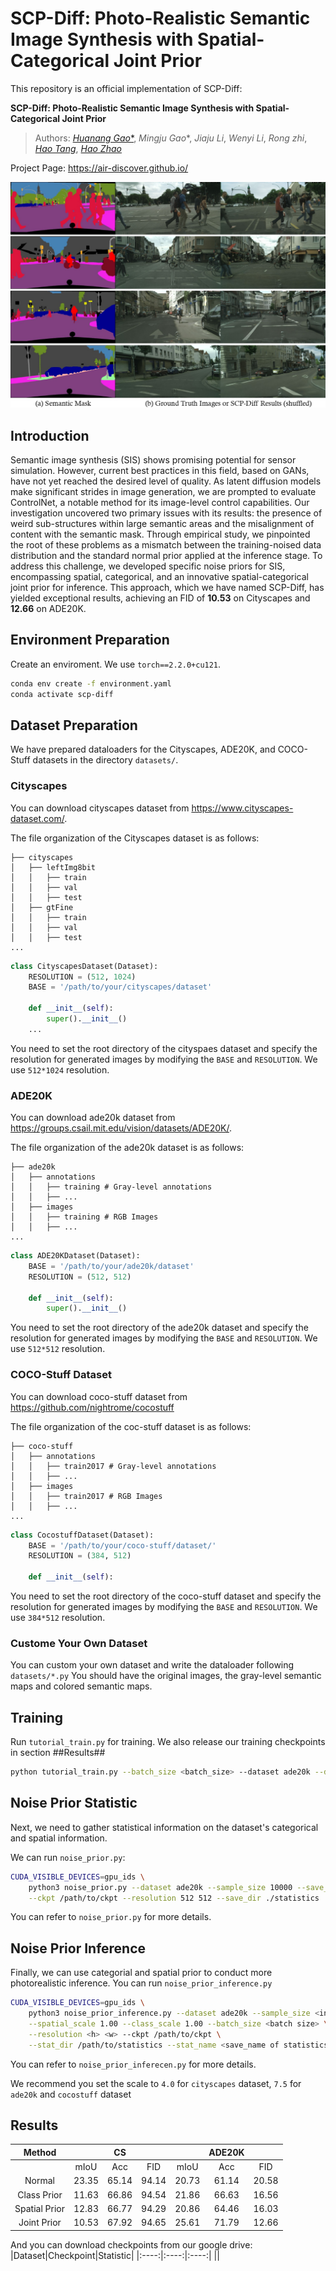 # SCP-Diff: Photo-Realistic Semantic Image Synthesis with Spatial-Categorical Joint Prior

This repository is an official implementation of SCP-Diff:

**SCP-Diff: Photo-Realistic Semantic Image Synthesis with Spatial-Categorical Joint Prior**

> Authors:  [_Huanang Gao_*](https://c7w.tech/about/), _Mingju Gao_*, _Jiaju Li_, _Wenyi Li_, _Rong zhi_, [_Hao Tang_](https://ha0tang.github.io/), [_Hao Zhao_](https://sites.google.com/view/fromandto)

Project Page: https://air-discover.github.io/

![Teaser](images/Teaser_cs.jpg)

## Introduction
Semantic image synthesis (SIS) shows promising potential for sensor simulation. However, current best practices in this field, based on GANs, have not yet reached the desired level of quality. As latent diffusion models make significant strides in image generation, we are prompted to evaluate ControlNet, a notable method for its image-level control capabilities. Our investigation uncovered two primary issues with its results: the presence of weird sub-structures within large semantic areas and the misalignment of content with the semantic mask. Through empirical study, we pinpointed the root of these problems as a mismatch between the training-noised data distribution and the standard normal prior applied at the inference stage. To address this challenge, we developed specific noise priors for SIS, encompassing spatial, categorical, and an innovative spatial-categorical joint prior for inference. This approach, which we have named SCP-Diff, has yielded exceptional results, achieving an FID of **10.53** on Cityscapes and **12.66** on ADE20K.

## Environment Preparation
Create an enviroment. We use `torch==2.2.0+cu121`.
```bash
conda env create -f environment.yaml
conda activate scp-diff
```

## Dataset Preparation
We have prepared dataloaders for the Cityscapes, ADE20K, and COCO-Stuff datasets in the directory `datasets/`.

### Cityscapes
You can download cityscapes dataset from https://www.cityscapes-dataset.com/.

The file organization of the Cityscapes dataset is as follows:
```
├── cityscapes
│   ├── leftImg8bit
│   │   ├── train
│   │   ├── val
│   │   ├── test
│   ├── gtFine
│   │   ├── train
│   │   ├── val
│   │   ├── test
...
```  

```python
class CityscapesDataset(Dataset):
    RESOLUTION = (512, 1024)
    BASE = '/path/to/your/cityscapes/dataset'

    def __init__(self):
        super().__init__()
    ...
```
You need to set the root directory of the cityspaes dataset and specify the resolution for generated images by modifying the `BASE` and `RESOLUTION`. We use `512*1024` resolution.

### ADE20K
You can download ade20k dataset from https://groups.csail.mit.edu/vision/datasets/ADE20K/.

The file organization of the ade20k dataset is as follows:
```
├── ade20k
│   ├── annotations
│   │   ├── training # Gray-level annotations
│   │   ├── ...
│   ├── images
│   │   ├── training # RGB Images
│   │   ├── ...
...
```  
```python
class ADE20KDataset(Dataset):
    BASE = '/path/to/your/ade20k/dataset'
    RESOLUTION = (512, 512) 

    def __init__(self):
        super().__init__()
```

You need to set the root directory of the ade20k dataset and specify the resolution for generated images by modifying the `BASE` and `RESOLUTION`. We use `512*512` resolution.

### COCO-Stuff Dataset
You can download coco-stuff dataset from https://github.com/nightrome/cocostuff

The file organization of the coc-stuff dataset is as follows:
```
├── coco-stuff
│   ├── annotations
│   │   ├── train2017 # Gray-level annotations
│   │   ├── ...
│   ├── images
│   │   ├── train2017 # RGB Images
│   │   ├── ...
...
```  

```Python
class CocostuffDataset(Dataset):
    BASE = '/path/to/your/coco-stuff/dataset/'
    RESOLUTION = (384, 512) 

    def __init__(self):
```

You need to set the root directory of the coco-stuff dataset and specify the resolution for generated images by modifying the `BASE` and `RESOLUTION`. We use `384*512` resolution.


### Custome Your Own Dataset
You can custom your own dataset and write the dataloader following `datasets/*.py` You should have the original images, the gray-level semantic maps and colored semantic maps.

## Training
Run `tutorial_train.py` for training. We also release our training checkpoints in section ##Results##

```bash
python tutorial_train.py --batch_size <batch_size> --dataset ade20k --default_root_dir <log_root_dir> --gpus gpu_ids --resume_path <resume file path>
```
## Noise Prior Statistic
Next, we need to gather statistical information on the dataset's categorical and spatial information.

We can run `noise_prior.py`:
```bash
CUDA_VISIBLE_DEVICES=gpu_ids \
    python3 noise_prior.py --dataset ade20k --sample_size 10000 --save_name ade20k_10000 \
    --ckpt /path/to/ckpt --resolution 512 512 --save_dir ./statistics
```

You can refer to `noise_prior.py` for more details.

## Noise Prior Inference
Finally, we can use categorial and spatial prior to conduct more photorealistic inference. You can run `noise_prior_inference.py`

```bash
CUDA_VISIBLE_DEVICES=gpu_ids \
    python3 noise_prior_inference.py --dataset ade20k --sample_size <inference samples> --diffusion_steps <ddpm steps> --seed 4 --save_dir /path/to/save/infer/results \
    --spatial_scale 1.00 --class_scale 1.00 --batch_size <batch size> \
    --resolution <h> <w> --ckpt /path/to/ckpt \
    --stat_dir /path/to/statistics --stat_name <save_name of statistics> --scale <guidance scale>
```

You can refer to `noise_prior_inferecen.py` for more details.

We recommend you set the scale to `4.0` for `cityscapes` dataset, `7.5` for `ade20k` and `cocostuff` dataset

## Results 
|Method| |CS| | |ADE20K| |
|:----:|:----:|:----:|:----:|:----:|:----:|:----:|
| |mIoU|Acc|FID|mIoU|Acc|FID|
|Normal|23.35|65.14|94.14|20.73|61.14|20.58|
|Class Prior|11.63|66.86|94.54|21.86|66.63|16.56|
|Spatial Prior|12.83|66.77|94.29|20.86|64.46|16.03|
|Joint Prior|10.53|67.92|94.65|25.61|71.79|12.66|

And you can download checkpoints from our google drive:
|Dataset|Checkpoint|Statistic|
|:----:|:----:|:----:|
||